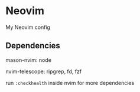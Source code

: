 # Neovim

My Neovim config

## Dependencies
mason-nvim: node

nvim-telescope: ripgrep, fd, fzf

run ```:checkhealth``` inside nvim for more dependencies
